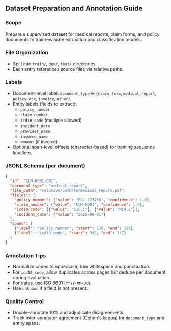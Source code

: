 ## Dataset Preparation and Annotation Guide

### Scope
Prepare a supervised dataset for medical reports, claim forms, and policy documents to train/evaluate extraction and classification models.

### File Organization
- Split into `train/`, `dev/`, `test/` directories.
- Each entry references source files via relative paths.

### Labels
- Document-level label: `document_type` ∈ {`claim_form`, `medical_report`, `policy_doc`, `invoice`, `other`}.
- Entity labels (fields to extract):
  - `policy_number`
  - `claim_number`
  - `icd10_code` (multiple allowed)
  - `incident_date`
  - `provider_name`
  - `insured_name`
  - `amount` (if invoice)
- Optional span-level offsets (character-based) for training sequence labellers.

### JSONL Schema (per document)
```json
{
  "id": "CLM-0001-001",
  "document_type": "medical_report",
  "file_path": "relative/path/to/medical_report.pdf",
  "fields": {
    "policy_number": {"value": "POL-123456", "confidence": 1.0},
    "claim_number": {"value": "CLM-0001", "confidence": 1.0},
    "icd10_code": [{"value": "S16.1"}, {"value": "M54.2"}],
    "incident_date": {"value": "2025-09-01"}
  },
  "spans": [
    {"label": "policy_number", "start": 120, "end": 129},
    {"label": "icd10_code", "start": 342, "end": 347}
  ]
}
```

### Annotation Tips
- Normalize codes to uppercase; trim whitespace and punctuation.
- For `icd10_code`, allow duplicates across pages but dedupe per document during evaluation.
- For dates, use ISO 8601 (`YYYY-MM-DD`).
- Use `unknown` if a field is not present.

### Quality Control
- Double-annotate 10% and adjudicate disagreements.
- Track inter-annotator agreement (Cohen's kappa) for `document_type` and entity spans.


